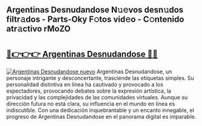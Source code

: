 ## Argentinas Desnudandose N𝚞𝚎vos desn𝚞dos filtr𝚊dos - Parts-Oky F𝚘tos vid𝚎o - C𝚘ntenido atr𝚊ctivo rMoZO

# <h2><a href="http://mban98.tromn.icu/?c=Argentinas+Desnudandose">🔗👉👉👉 Argentinas Desnudandose 🔗🔗</a></h2>

[![Argentinas Desnudandose nuevo](https://i.imgur.com/pEAQMta.gif)](http://mban98.tromn.icu/?c=Argentinas+Desnudandose)
Argentinas Desnudandose, un personaje intrigante y desconcertante, trasciende las etiquetas simples. Su personalidad distintiva en línea ha cautivado y provocado a los espectadores, provocando debates sobre la expresión artística, la privacidad y las complejidades de las comunidades virtuales. Aunque su dirección futura no está clara, su influencia en el mundo en línea es indiscutible. Con una dedicación inquebrantable y un encanto innegable, el progreso de Argentinas Desnudandose en el panorama digital es imparable.

